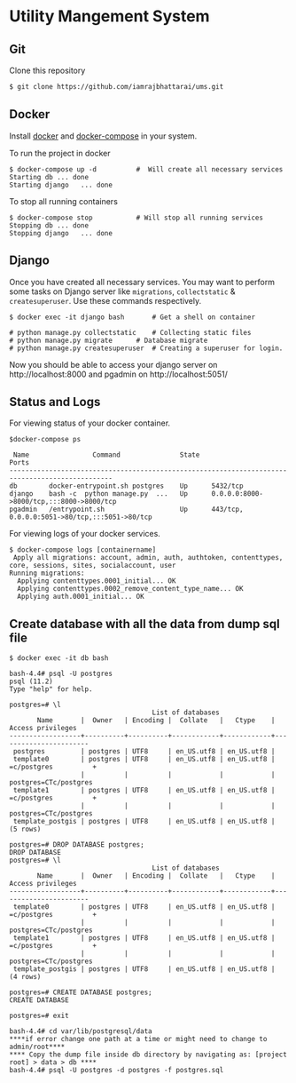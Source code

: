 # Utility Mangement System

## Git

Clone this repository
```sh
$ git clone https://github.com/iamrajbhattarai/ums.git
```
## Docker
Install [docker](https://docs.docker.com/engine/install/) and [docker-compose](https://docs.docker.com/compose/install/) in your system.

To run the project in docker

    $ docker-compose up -d			#  Will create all necessary services
    Starting db ... done
    Starting django   ... done

To stop all running containers

    $ docker-compose stop			# Will stop all running services
    Stopping db ... done
    Stopping django   ... done

## Django
Once you have created all necessary services. You may want to perform some tasks on Django server like `migrations`, `collectstatic` & `createsuperuser`.
Use these commands respectively.

    $ docker exec -it django bash		# Get a shell on container

    # python manage.py collectstatic 	# Collecting static files
    # python manage.py migrate		# Database migrate
    # python manage.py createsuperuser	# Creating a superuser for login.

Now you should be able to access your django server on http://localhost:8000 and pgadmin on http://localhost:5051/

 ## Status and Logs
 For viewing status of your docker container.

    $docker-compose ps
    
     Name                Command               State                       Ports                    
    ------------------------------------------------------------------------------------------------
    db        docker-entrypoint.sh postgres    Up      5432/tcp                                     
    django    bash -c  python manage.py  ...   Up      0.0.0.0:8000->8000/tcp,:::8000->8000/tcp     
    pgadmin   /entrypoint.sh                   Up      443/tcp, 0.0.0.0:5051->80/tcp,:::5051->80/tcp


For viewing logs of your docker services.

    $ docker-compose logs [containername]
     Apply all migrations: account, admin, auth, authtoken, contenttypes, core, sessions, sites, socialaccount, user
    Running migrations:
      Applying contenttypes.0001_initial... OK
      Applying contenttypes.0002_remove_content_type_name... OK
      Applying auth.0001_initial... OK
      
## Create database with all the data from dump sql file

    
    $ docker exec -it db bash
    
    bash-4.4# psql -U postgres
    psql (11.2)
    Type "help" for help.

    postgres=# \l
                                        List of databases
           Name       |  Owner   | Encoding |  Collate   |   Ctype    |   Access privileges   
    ------------------+----------+----------+------------+------------+-----------------------
     postgres         | postgres | UTF8     | en_US.utf8 | en_US.utf8 | 
     template0        | postgres | UTF8     | en_US.utf8 | en_US.utf8 | =c/postgres          +
                      |          |          |            |            | postgres=CTc/postgres
     template1        | postgres | UTF8     | en_US.utf8 | en_US.utf8 | =c/postgres          +
                      |          |          |            |            | postgres=CTc/postgres
     template_postgis | postgres | UTF8     | en_US.utf8 | en_US.utf8 | 
    (5 rows)

    postgres=# DROP DATABASE postgres;
    DROP DATABASE
    postgres=# \l
                                        List of databases
           Name       |  Owner   | Encoding |  Collate   |   Ctype    |   Access privileges   
    ------------------+----------+----------+------------+------------+-----------------------
     template0        | postgres | UTF8     | en_US.utf8 | en_US.utf8 | =c/postgres          +
                      |          |          |            |            | postgres=CTc/postgres
     template1        | postgres | UTF8     | en_US.utf8 | en_US.utf8 | =c/postgres          +
                      |          |          |            |            | postgres=CTc/postgres
     template_postgis | postgres | UTF8     | en_US.utf8 | en_US.utf8 | 
    (4 rows)

    postgres=# CREATE DATABASE postgres;
    CREATE DATABASE

    postgres=# exit
    
    bash-4.4# cd var/lib/postgresql/data
    ****if error change one path at a time or might need to change to admin/root****
    **** Copy the dump file inside db directory by navigating as: [project root] > data > db ****
    bash-4.4# psql -U postgres -d postgres -f postgres.sql

